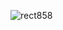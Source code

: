 

<!--![Sem título](https://user-images.githubusercontent.com/6682086/150746205-11bc78f3-ad6c-45fa-9742-262596fe98ab.png)-->


![rect858](https://user-images.githubusercontent.com/6682086/151296297-e08564aa-98de-48ee-be29-7ea4aa249bee.png)

<!--
<div al>
  <a href="https://github.com/anderson-oliveira-git">
  <img height="180em" src="https://github-readme-stats-sigma-five.vercel.app/api?username=HrZero&show_icons=true&theme=dark&include_all_commits=true&count_private=true"/>
  <img height="180em" src="https:/github-readme-stats-sigma-five.vercel.app/top-langs/?username=anderson-oliveira-git&layout=compact&langs_count=7&theme=dark"/>
</div>
  -->
  
<!-- ![HrZero_Status](https://github-readme-stats.vercel.app/api?username=HrZero&show_icons=true&theme=dark&hide_border=true)
[![Top Lenguages](https://github-readme-stats.vercel.app/api/top-langs/?username=anderson-oliveira-git&layout=compact&theme=dark&hide_border=true)](https://github.com/anderson-oliveira-git) -->

<!--
<div align="center">
  <a href="https://github.com/anderson-oliveira-git">
    <img src="https:///github-readme-stats-sigma-five.vercel.app/api/top-langs/?username=anderson-oliveira-git&hide_border=true&langs_count=6&layout=compact&theme=tokyonight" />
  </a>
    <a href="https://github.com/anderson-oliveira-git">
    <img src="https:///github-readme-stats-sigma-five.vercel.app/api?username=anderson-oliveira-git&hide_border=true&hide_title=true&layout=compact&show_icons=true&theme=tokyonight"/>
  </a>
</div>
-->

<div><br>
  
<!--   <img align="center" alt="dev-Js" height="30" width="40" src="https://raw.githubusercontent.com/devicons/devicon/master/icons/javascript/javascript-plain.svg"> -->
  

 <!-- <img align="center" alt="dev-Js" height="30" width="40" src="https://cdn.jsdelivr.net/gh/devicons/devicon/icons/nodejs/nodejs-original.svg" />-->
 <!-- <img align="center" alt="dev-React" height="30" width="40" src="https://raw.githubusercontent.com/devicons/devicon/master/icons/react/react-original.svg">-->
 <!-- <img align="center" alt="dev-js" height="30" width="40" src="https://cdn.jsdelivr.net/gh/devicons/devicon/icons/javascript/javascript-plain.svg" />-->
 <!-- <img align="center" alt="dev-ts" height="30" width="40" src="https://cdn.jsdelivr.net/gh/devicons/devicon/icons/typescript/typescript-plain.svg" /> -->
 <!-- <img align="center" alt="dev-CSharp" height="50" width="35" src="https://cdn.jsdelivr.net/gh/devicons/devicon/icons/csharp/csharp-original.svg" />-->
 <!-- <img align="center" alt="dev-php" height="50" width="60" src="https://cdn.jsdelivr.net/gh/devicons/devicon/icons/php/php-plain.svg" />-->
 <!-- <img align="center" alt="dev-laravel" height="30" width="40" src="https://cdn.jsdelivr.net/gh/devicons/devicon/icons/laravel/laravel-plain-wordmark.svg" />-->
 <!-- <img align="center" alt="dev-mysql" height="60" width="70" src="https://cdn.jsdelivr.net/gh/devicons/devicon/icons/mysql/mysql-original-wordmark.svg" />-->
 <!-- <img align="center" alt="dev-mongodb" height="40" width="50" src="https://cdn.jsdelivr.net/gh/devicons/devicon/icons/mongodb/mongodb-original.svg" />-->
 <!-- <img align="center" alt="dev-postgre" height="40" width="50" src="https://cdn.jsdelivr.net/gh/devicons/devicon/icons/postgresql/postgresql-plain-wordmark.svg" />-->
  
          
          
          
          
          
          
  
  <!--
  <img align="center" alt="dev-Python" height="30" width="40" src="https://raw.githubusercontent.com/devicons/devicon/master/icons/python/python-original.svg">
  <img align="center" alt="dev-Django" height="60" width="70" src="https://cdn.jsdelivr.net/gh/devicons/devicon/icons/django/django-original.svg">
  <img align="center" alt="dev-PHP" height="40" width="50" src="https://cdn.jsdelivr.net/gh/devicons/devicon/icons/php/php-original.svg">
  <img align="center" alt="dev-Laravel" height="30" width="40" src="https://cdn.jsdelivr.net/gh/devicons/devicon/icons/laravel/laravel-plain.svg">
  <img align="center" alt="dev-Composer" height="30" width="40" src="https://cdn.jsdelivr.net/gh/devicons/devicon/icons/composer/composer-original.svg">
  <img align="center" alt="dev-Node" height="30" width="40" src="https://cdn.jsdelivr.net/gh/devicons/devicon/icons/nodejs/nodejs-original.svg">
  
  #

  <img align="center" alt="dev-Postgres" height="30" width="40" src="https://cdn.jsdelivr.net/gh/devicons/devicon/icons/postgresql/postgresql-original.svg">
  <img align="center" alt="dev-Mysql" height="50" width="60" src="https://cdn.jsdelivr.net/gh/devicons/devicon/icons/mysql/mysql-original-wordmark.svg">
  <img align="center" alt="dev-Mongo" height="40" width="50" src="https://cdn.jsdelivr.net/gh/devicons/devicon/icons/mongodb/mongodb-plain-wordmark.svg">
  
  #

  <img align="center" alt="dev-Figma" height="30" width="40" src="https://cdn.jsdelivr.net/gh/devicons/devicon/icons/figma/figma-original.svg">
  <img align="center" alt="dev-Trello" height="30" width="40" src="https://cdn.jsdelivr.net/gh/devicons/devicon/icons/trello/trello-plain.svg">
  <img align="center" alt="dev-Godot" height="40" width="50" src="https://cdn.jsdelivr.net/gh/devicons/devicon/icons/godot/godot-original.svg">
  -->
</div>
